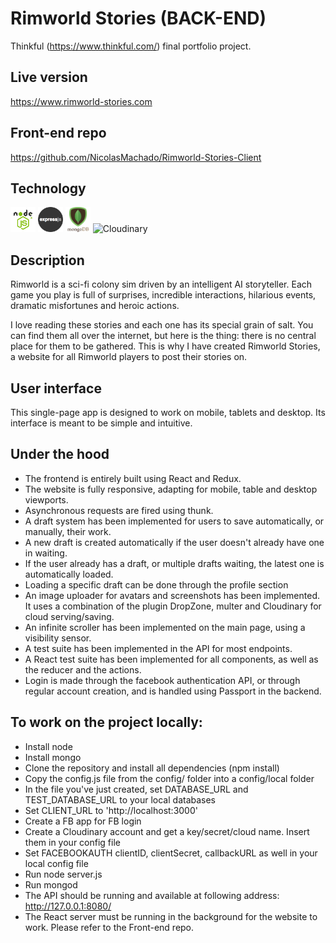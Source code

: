 # Rimworld Stories (BACK-END)

Thinkful (https://www.thinkful.com/) final portfolio project.

## Live version

https://www.rimworld-stories.com

## Front-end repo

https://github.com/NicolasMachado/Rimworld-Stories-Client

## Technology

<img src="https://raw.githubusercontent.com/NicolasMachado/Help-Expat-Berlin/master/views/images/icons/nodejs.png" height="40px" alt="Node JS" title="Node JS" /> <img src="https://raw.githubusercontent.com/NicolasMachado/Help-Expat-Berlin/master/views/images/icons/express.png" height="40px" alt="Express" title="Express" /> <img src="https://raw.githubusercontent.com/NicolasMachado/Help-Expat-Berlin/master/views/images/icons/mongodb.png" height="40px" alt="Mongo DB" title="Mongo DB" /> <img src="http://res.cloudinary.com/cloudinary/image/upload/w_128/cloudinary_logo_square.png" height="40px" alt="Cloudinary" title="Cloudinary" />


## Description
Rimworld is a sci-fi colony sim driven by an intelligent AI storyteller. Each game you play is full of surprises, incredible interactions, hilarious events, dramatic misfortunes and heroic actions.

I love reading these stories and each one has its special grain of salt. You can find them all over the internet, but here is the thing: there is no central place for them to be gathered. This is why I have created Rimworld Stories, a website for all Rimworld players to post their stories on.

## User interface

This single-page app is designed to work on mobile, tablets and desktop. Its interface is meant to be simple and intuitive.

## Under the hood

* The frontend is entirely built using React and Redux.
* The website is fully responsive, adapting for mobile, table and desktop viewports.
* Asynchronous requests are fired using thunk.
* A draft system has been implemented for users to save automatically, or manually, their work.
* A new draft is created automatically if the user doesn't already have one in waiting.
* If the user already has a draft, or multiple drafts waiting, the latest one is automatically loaded.
* Loading a specific draft can be done through the profile section
* An image uploader for avatars and screenshots has been implemented. It uses a combination of the plugin DropZone, multer and Cloudinary for cloud serving/saving.
* An infinite scroller has been implemented on the main page, using a visibility sensor.
* A test suite has been implemented in the API for most endpoints.
* A React test suite has been implemented for all components, as well as the reducer and the actions.
* Login is made through the facebook authentication API, or through regular account creation, and is handled using Passport in the backend.

## To work on the project locally:

* Install node
* Install mongo
* Clone the repository and install all dependencies (npm install)
* Copy the config.js file from the config/ folder into a config/local folder
* In the file you've just created, set DATABASE_URL and TEST_DATABASE_URL to your local databases
* Set CLIENT_URL to 'http://localhost:3000'
* Create a FB app for FB login
* Create a Cloudinary account and get a key/secret/cloud name. Insert them in your config file
* Set FACEBOOKAUTH clientID, clientSecret, callbackURL as well in your local config file
* Run node server.js
* Run mongod
* The API should be running and available at following address: http://127.0.0.1:8080/
* The React server must be running in the background for the website to work. Please refer to the Front-end repo.
